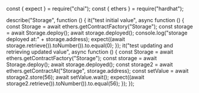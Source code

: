 const { expect } = require("chai");
const { ethers } = require("hardhat");

describe("Storage", function () {
  it("test initial value", async function () {
    const Storage = await ethers.getContractFactory("Storage");
    const storage = await Storage.deploy();
    await storage.deployed();
    console.log("storage deployed at:" + storage.address);
    expect((await storage.retrieve()).toNumber()).to.equal(0);
  });
  it("test updating and retrieving updated value", async function () {
    const Storage = await ethers.getContractFactory("Storage");
    const storage = await Storage.deploy();
    await storage.deployed();
    const storage2 = await ethers.getContractAt("Storage", storage.address);
    const setValue = await storage2.store(56);
    await setValue.wait();
    expect((await storage2.retrieve()).toNumber()).to.equal(56);
  });
});
